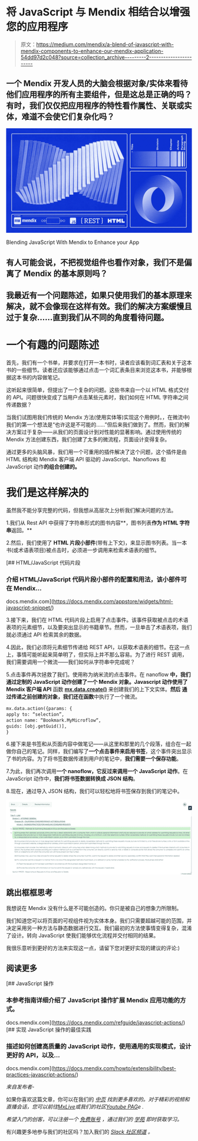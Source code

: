 # 将 JavaScript 与 Mendix 相结合以增强您的应用程序

> 原文：<https://medium.com/mendix/a-blend-of-javascript-with-mendix-components-to-enhance-our-mendix-application-54dd97d2c048?source=collection_archive---------2----------------------->

## 一个 Mendix 开发人员的大脑会根据对象/实体来看待他们应用程序的所有主要组件，但是这总是正确的吗？有时，我们仅仅把应用程序的特性看作属性、关联或实体，难道不会使它们复杂化吗？

![](img/830012e155e7a6eb687a511d7cc65f8c.png)

Blending JavaScript With Mendix to Enhance your App

## 有人可能会说，不把视觉组件也看作对象，我们不是偏离了 Mendix 的基本原则吗？

## 我最近有一个问题陈述，如果只使用我们的基本原理来解决，就不会像现在这样有效。我们的解决方案缓慢且过于复杂……直到我们从不同的角度看待问题。

# 一个有趣的问题陈述

首先，我们有一个书单，并要求在打开一本书时，读者应该看到词汇表和关于这本书的一些细节。读者还应该能够通过点击一个词汇表条目来浏览这本书，并能够根据这本书的内容做笔记。

这听起来很简单，但提出了一个复杂的问题。这些书来自一个以 HTML 格式交付的 API。问题很快变成了当用户点击某些元素时，我们如何在 HTML 字符串之间传递数据？

当我们试图用我们传统的 Mendix 方法(使用实体等)实现这个用例时。，在微流中)我们的第一个想法是“也许这是不可能的……”但后来我们做到了。然而，我们的解决方案过于复杂——从我们的页面设计到对性能的显著影响。通过使用传统的 Mendix 方法创建东西，我们创建了太多的微流程，页面设计变得复杂。

通过更多的头脑风暴，我们用一个可重用的插件解决了这个问题，这个插件是由 HTML 结构和 Mendix 客户端 API 驱动的 JavaScript、Nanoflows 和 JavaScript 动作**的组合创建的。**

# 我们是这样解决的

虽然我不能分享完整的代码，但我想从高层次上分析我们解决问题的方法。

1.我们从 Rest API 中获得了字符串形式的图书内容**，图书列表**作为 HTML 字符串**返回。**

2.然后，我们使用了 **HTML 片段小部件**(带有上下文)，来显示图书列表。当一本书(或术语表项目)被点击时，必须进一步调用来检索术语表的细节。

 [## HTML/JavaScript 代码片段

### 介绍 HTML/JavaScript 代码片段小部件的配置和用法，该小部件可在 Mendix…

docs.mendix.com](https://docs.mendix.com/appstore/widgets/html-javascript-snippet/) 

3.接下来，我们在 HTML 代码片段上启用了点击事件。该事件获取被点击的术语表项的元素细节，以及要突出显示的书籍章节。然而，一旦单击了术语表项，我们就必须通过 API 检索其余的数据。

4.因此，我们必须将元素细节传递给 REST API，以获取术语表的细节。在这一点上，事情可能听起来简单明了，但实际上并不那么容易。为了进行 REST 调用，我们需要调用一个微流——我们如何从字符串中完成呢？

5.点击事件再次拯救了我们。使用称为纳米流的点击事件。在 nanoflow **中，我们通过定制的 JavaScript 动作创建了一个 Mendix 对象。**Javascript 动作**使用了 Mendix 客户端 API** 函数 [**mx.data.create()**](https://apidocs.rnd.mendix.com/8/client/mx.data.html) 来创建我们的上下文实体。**然后** **通过传递之前创建的对象，我们还在函数**中执行了一个微流。

```
mx.data.action({params: {
apply to: “selection”,
action name: “Bookmark.MyMicroflow“,
guids: [obj.getGuid()],
}
```

6.接下来是书签和从页面内容中做笔记——从这里和那里的几个段落，组合在一起做你自己的笔记。同样，我们编写了**一个点击事件来启用书签**，这个事件突出显示了书的内容。为了将书签数据传递到用户的笔记中，**我们需要一个保存功能**。

7.为此，我们再次调用**一个 nanoflow，它反过来调用一个 JavaScript 动作**。在 JavaScript 动作中，**我们将书签数据转换成 JSON** **结构**。

8.现在，通过导入 JSON 结构，我们可以轻松地将书签保存到我们的笔记中。

![](img/a4ca8788f02fcbf04b0a6fef843079c0.png)

## 跳出框框思考

我想说在 Mendix 没有什么是不可能创造的。你只是被自己的想象力所限制。

我们知道您可以将页面的可视组件视为实体本身。我们只需要超越可能的范围，并决定采用另一种方法与静态数据进行交互。我们最初的方法使事情变得复杂，混淆了设计。转向 JavaScript 使我们能够优化流程并交付相同的结果。

我很乐意听到更好的方法来实现这一点，请留下您对更好实现的建议的评论:)

## **阅读更多**

 [## JavaScript 操作

### 本参考指南详细介绍了 JavaScript 操作扩展 Mendix 应用功能的方式。

docs.mendix.com](https://docs.mendix.com/refguide/javascript-actions/)  [## 实现 JavaScript 操作的最佳实践

### 描述如何创建高质量的 JavaScript 动作，使用通用的实现模式，设计更好的 API，以及…

docs.mendix.com](https://docs.mendix.com/howto/extensibility/best-practices-javascript-actions/) 

*来自发布者-*

如果你喜欢这篇文章，你可以在我们的 [*中页*](https://medium.com/mendix) *找到更多喜欢的。对于精彩的视频和直播会话，您可以前往*[*MxLive*](https://www.mendix.com/live/)*或我们的社区*[*Youtube PAG*](https://www.youtube.com/c/MendixCommunity/community)*e .*

*希望入门的创客，可以注册一个* [*免费账号*](https://signup.mendix.com/link/signup/?source=direct) *，通过我们的* [*学苑*](https://academy.mendix.com/link/home) *即时获取学习。*

有兴趣更多地参与我们的社区吗？加入我们的 [*Slack 社区频道*](https://join.slack.com/t/mendixcommunity/shared_invite/zt-hwhwkcxu-~59ywyjqHlUHXmrw5heqpQ) *。*